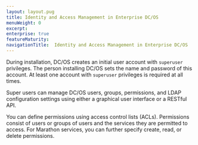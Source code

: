 ```yaml
---
layout: layout.pug
title: Identity and Access Management in Enterprise DC/OS
menuWeight: 0 
excerpt:
enterprise: true
featureMaturity:
navigationTitle:  Identity and Access Management in Enterprise DC/OS
---
```







During installation, DC/OS creates an initial user account with `superuser` privileges. The person installing DC/OS sets the name and password of this account. At least one account with `superuser` privileges is required at all times.

Super users can manage DC/OS users, groups, permissions, and LDAP configuration settings using either a graphical user interface or a RESTful API.

You can define permissions using access control lists (ACLs). Permissions consist of users or groups of users and the services they are permitted to access. For Marathon services, you can further specify create, read, or delete permissions.

